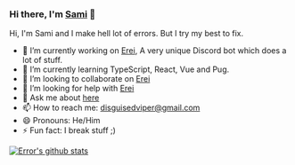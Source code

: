 ### Hi there, I'm [Sami](https://iamtherealsami.github.io/) 👋



Hi, I'm Sami and I make hell lot of errors. But I try my best to fix.

- 🔭 I’m currently working on [Erei](https://github.com/EreiBot), A very unique Discord bot which does a lot of stuff.
- 🌱 I’m currently learning TypeScript, React, Vue and Pug.
- 👯 I’m looking to collaborate on [Erei](https://github.com/EreiBot)
- 🤔 I’m looking for help with [Erei](https://github.com/EreiBot)
- 💬 Ask me about [here](https://github.com/IamTheRealSami/IamTheRealSami/issues)
- 📫 How to reach me: [disguisedviper@gmail.com](mailto:disguisedviper@gmail.com)
- 😄 Pronouns: He/Him
- ⚡ Fun fact: I break stuff ;)

[![Error's github stats](https://github-readme-stats-1-five.vercel.app/api?username=IamTheRealSami&show_icons=true&title_color=fff&icon_color=79ff97&text_color=9f9f9f&bg_color=151515)](https://iamtherealsami.github.io/)


